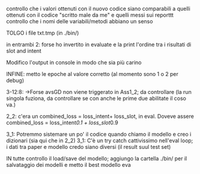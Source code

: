 controllo che i valori ottenuti con il nuovo codice siano comparabili a quelli ottenuti con il codice "scritto male da me" e quelli messi sui reporttt
controllo che i nomi delle variabili/metodi abbiano un senso


TOLGO i file txt.tmp (in ./bin/)


in entrambi 2: forse ho invertito in evaluate e la print l'ordine tra i risultati di slot and intent


Modifico l'output in console in modo che sia più carino



INFINE: metto le epoche al valore corretto (al momento sono 1 o 2 per debug)



3-12:8:
->Forse avsGD non viene triggerato in Ass1_2; da controllare (la run singola fuziona, da controllare se con anche le prime due abilitate il coso va.)

2_2: c'era un combined_loss = loss_intent+ loss_slot, in eval. Doveve assere combined_loss = loss_intent*0.1 + loss_slot*0.9



3_1: Potremmo sistemare un po' il codice quando chiamo il modello e creo i dizionari (sia qui che in 2_2)
3_1: C'è un try catch cattivissimo nell'eval loop; i dati tra paper e modello credo siano diversi (il result suul test set)

IN tutte controllo il load/save del modello; aggiungo la cartella ./bin/ per il salvataggio dei modelli e metto il best modello eva
